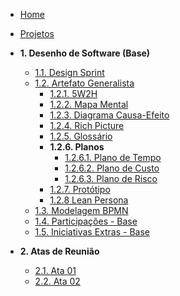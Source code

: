 <!-- docs/_sidebar.md -->

- [ Home](README.md)
- [ Projetos](Projeto/Projeto.md)

- **1. Desenho de Software (Base)**
  - [1.1. Design Sprint](Base/1.1.DesignSprint.md)
  - [1.2. Artefato Generalista](Base/1.2.ArtefatoGeneralista.md)
    - [1.2.1. 5W2H](Base/1.2.1.5W2H.md)
    - [1.2.2. Mapa Mental](Base/1.2.2.MapaMental.md)
    - [1.2.3. Diagrama Causa-Efeito](Base/1.2.3.DiagramaCausaEfeito.md)
    - [1.2.4. Rich Picture](Base/1.2.4.RichPicture.md)
    - [1.2.5. Glossário](Base/1.2.5.Glossario.md)
    - **1.2.6. Planos**
      - [1.2.6.1. Plano de Tempo](Base/1.2.5.1.PlanoTempo.md)
      - [1.2.6.2. Plano de Custo](Base/1.2.6.3.PlanoDeCusto.md)
      - [1.2.6.3. Plano de Risco](Base/1.2.6.2.PlanoDeRisco.md)
    - [1.2.7. Protótipo](Base/1.2.7.Prototipo.md)
    - [1.2.8 Lean Persona](Base/1.2.8.LeanP.md)
  - [1.3. Modelagem BPMN](Base/1.3.ModelagemBPMN.md)
  - [1.4. Participações - Base](Base/1.4.ParticipacoesBase.md)
  - [1.5. Iniciativas Extras - Base](Base/1.5.IniciativasExtras.md)
- **2. Atas de Reunião**
  - [2.1. Ata 01](Atas/2.1.Ata01.md)
  - [2.2. Ata 02](Atas/2.2.Ata02.md)
